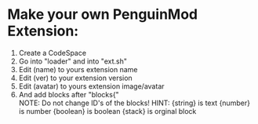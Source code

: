  # Make your own PenguinMod Extension:
1. Create a CodeSpace <br>
2. Go into "loader" and into "ext.sh" <br>
3. Edit (name) to yours extension name <br>
4. Edit (ver) to your extension version <br>
5. Edit (avatar) to yours extension image/avatar <br>
6. And add blocks after "blocks{" <br>
NOTE: Do not change ID's of the blocks!
HINT: {string} is text {number} is number {boolean} is boolean {stack} is orginal block
